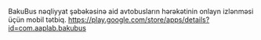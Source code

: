 BakuBus nəqliyyat şəbəkəsinə aid avtobusların hərəkətinin onlayn izlənməsi üçün mobil tətbiq.
https://play.google.com/store/apps/details?id=com.aaplab.bakubus
